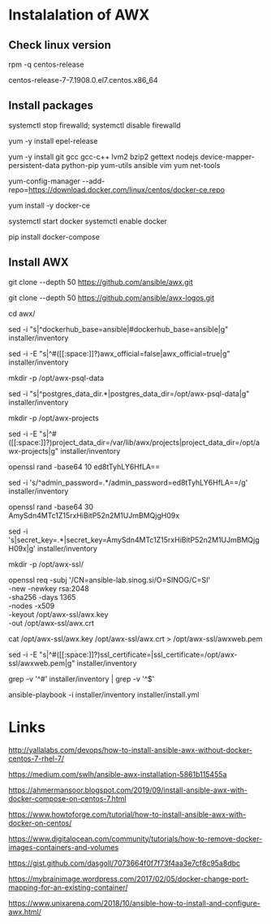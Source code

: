 # Instalalation of AWX

## Check linux version

rpm -q centos-release

centos-release-7-7.1908.0.el7.centos.x86_64

## Install packages

systemctl stop firewalld; systemctl disable firewalld

yum -y install epel-release

yum -y install git gcc gcc-c++ lvm2 bzip2 gettext nodejs device-mapper-persistent-data python-pip yum-utils ansible vim yum net-tools

yum-config-manager --add-repo=https://download.docker.com/linux/centos/docker-ce.repo

yum install -y docker-ce

systemctl start docker
systemctl enable docker

pip install docker-compose

## Install AWX

git clone --depth 50 https://github.com/ansible/awx.git

git clone --depth 50 https://github.com/ansible/awx-logos.git

cd awx/

sed -i "s|^dockerhub_base=ansible|#dockerhub_base=ansible|g" installer/inventory

sed -i -E "s|^#([[:space:]]?)awx_official=false|awx_official=true|g" installer/inventory

mkdir -p /opt/awx-psql-data

sed -i "s|^postgres_data_dir.*|postgres_data_dir=/opt/awx-psql-data|g" installer/inventory

mkdir -p /opt/awx-projects

sed -i -E "s|^#([[:space:]]?)project_data_dir=/var/lib/awx/projects|project_data_dir=/opt/awx-projects|g" installer/inventory

openssl rand -base64 10
ed8tTyhLY6HfLA==

sed -i 's/^admin_password=.*/admin_password=ed8tTyhLY6HfLA==/g' installer/inventory

openssl rand -base64 30
AmySdn4MTc1Z15rxHiBitP52n2M1UJmBMQjgH09x

sed -i 's|secret_key=.*|secret_key=AmySdn4MTc1Z15rxHiBitP52n2M1UJmBMQjgH09x|g' installer/inventory

mkdir -p /opt/awx-ssl/

openssl req -subj '/CN=ansible-lab.sinog.si/O=SINOG/C=SI' \
	-new -newkey rsa:2048 \
	-sha256 -days 1365 \
	-nodes -x509 \
	-keyout /opt/awx-ssl/awx.key \
	-out /opt/awx-ssl/awx.crt

cat /opt/awx-ssl/awx.key /opt/awx-ssl/awx.crt > /opt/awx-ssl/awxweb.pem

sed -i -E "s|^#([[:space:]]?)ssl_certificate=|ssl_certificate=/opt/awx-ssl/awxweb.pem|g" installer/inventory

grep -v '^#' installer/inventory | grep -v '^$'

ansible-playbook -i installer/inventory installer/install.yml

# Links

  http://yallalabs.com/devops/how-to-install-ansible-awx-without-docker-centos-7-rhel-7/

  https://medium.com/swlh/ansible-awx-installation-5861b115455a

  https://ahmermansoor.blogspot.com/2019/09/install-ansible-awx-with-docker-compose-on-centos-7.html

  https://www.howtoforge.com/tutorial/how-to-install-ansible-awx-with-docker-on-centos/

  https://www.digitalocean.com/community/tutorials/how-to-remove-docker-images-containers-and-volumes

  https://gist.github.com/dasgoll/7073664f0f7f73f4aa3e7cf8c95a8dbc

  https://mybrainimage.wordpress.com/2017/02/05/docker-change-port-mapping-for-an-existing-container/

  https://www.unixarena.com/2018/10/ansible-how-to-install-and-configure-awx.html/
